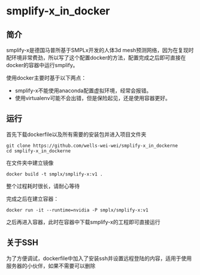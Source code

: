 # smplify-x_in_docker

## 简介
smplify-x是德国马普所基于SMPLx开发的人体3d mesh预测网络，因为在复现时配环境非常费劲，所以写了这个配置docker的方法，配置完成之后即可直接在docker的容器中运行smplify。

使用docker主要时基于以下两点：
* smplify-x不能使用anaconda配置虚拟环境，经常会报错。
* 使用virtualenv可能不会出错，但是保险起见，还是使用容器更好。


## 运行
首先下载dockerfile以及所有需要的安装包并进入项目文件夹
```Shell
git clone https://github.com/wells-wei-wei/smplify-x_in_dockerne 
cd smplify-x_in_dockerne
```
在文件夹中建立镜像
```Shell
docker build -t smplx/smplify-x:v1 .
```
整个过程耗时很长，请耐心等待

完成之后在建立容器：
```Shell
docker run -it --runtime=nvidia -P smplx/smplify-x:v1
```
之后再进入容器，此时在容器中下载smplify-x的工程即可直接运行

## 关于SSH
为了方便调试，dockerfile中加入了安装ssh并设置远程登陆的内容，适用于使用服务器的小伙伴，如果不需要可以删除